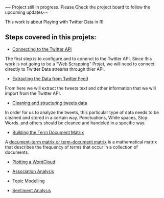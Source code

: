 ~~ Project still in progress. Please Check the project board to follow the upcoming updates~~

This work is about Playing with Twitter Data in R!
## Steps covered in this projets:
- [Connecting to the Twitter API](/Twitter_Auth.r)

The first step is to configure and to conenct to the Twitter API. Since this work is not going to be a "Web Scrapping" Projet, we will need to connect directly to Twitter Data streams through thier API.

- [Extracting the Data from Twitter Feed](../R_Twitter )

From here we will extract the tweets text and other information that we will import from the Twitter API. 

- [Cleaning and structuring tweets data](/CleaningTweets.r)

In order for us to analyze the tweets, this particular type of data needs to be cleaned and stored in a certain way. Ponctuations, White spaces, Stop Words..and others should be cleaned and handeled in a specific way.

- [Building the Term Document Matrix](/termDocumentMatrix.r)

A [document-term matrix or term-document matrix](https://en.wikipedia.org/wiki/Document-term_matrix) is a mathematical matrix that describes the frequency of terms that occur in a collection of documents.

- [Plotting a WordCloud](/WordCloud.r)


- [Association Analysis]()
- [Topic Modelling]()
- [Sentiment Analysis]()
